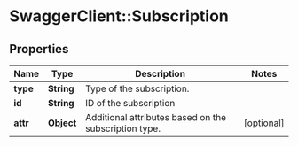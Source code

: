 # SwaggerClient::Subscription

## Properties
Name | Type | Description | Notes
------------ | ------------- | ------------- | -------------
**type** | **String** | Type of the subscription. | 
**id** | **String** | ID of the subscription | 
**attr** | **Object** | Additional attributes based on the subscription type. | [optional] 

